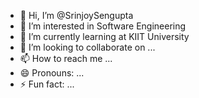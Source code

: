 - 👋 Hi, I’m @SrinjoySengupta
- 👀 I’m interested in Software Engineering
- 🌱 I’m currently learning at KIIT University
- 💞️ I’m looking to collaborate on ...
- 📫 How to reach me ...
- 😄 Pronouns: ...
- ⚡ Fun fact: ...

<!---
SrinjoySengupta/SrinjoySengupta is a ✨ special ✨ repository because its `README.md` (this file) appears on your GitHub profile.
You can click the Preview link to take a look at your changes.
--->
